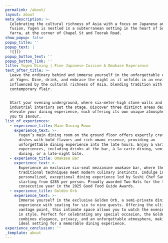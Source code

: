 ```yaml
---
permalink: /about/
layout: about
meta_description: >-
  Celebrating the cultural richness of Asia with a focus on Japanese and Asian
  fusion, Yugen is nestled in a subterranean setting in the heart of South
  Yarra, at the corner of Chapel St and Toorak Road.
show_popup: false
popup_title: ''
popup_text: |
  ![]()
popup_button_text: ''
popup_button_link: ''
title: Yūgen Dining | Fine Japanese Cuisine & Omakase Experience
text_after_title: >-
  Leave the ordinary behind and immerse yourself in the unforgettable experience
  at Yūgen. Dine, drink, and embrace the night as it unfolds in an environment
  influenced by the cultural richness of Asia, blending tradition with
  contemporary flair.


  Start your evening underground, where six-meter-high stone walls and refined
  industrial interiors set the stage. Discover three distinct areas designed to
  elevate your dining experience, each offering its own unique atmosphere for
  you to savour.
list_of_experiences:
  - experience_title: Main Dining Room
    experience_text: >-
      Yugen’s main dining room on the ground floor offers expertly crafted
      dishes with bold flavors and rich umami essence, providing an
      unforgettable dining experience into the late hours. Enjoy a variety of
      experiences, including drinks at the bar, à la carte dining, semi-private
      dining, or a late-night bite.
  - experience_title: Omakase Bar
    experience_text: >-
      Experience an exclusive six-seat mezzanine omakase bar, where the finest
      traditional techniques meet modern culinary instincts. Indulge in a
      personalized, exceptional dining experience led by Sushi Chef Sam Chee,
      starting from $285 per person. Proudly awarded Two Hats for the third
      consecutive year in the 2025 Good Food Guide Awards.
  - experience_title: Golden Orb
    experience_text: >-
      Immerse yourself in the exclusive Golden Orb, a semi-private dining
      experience with seating for six to nine guests. Offering the ultimate
      vantage point, this intimate space allows you to watch the evening unfold
      in style. Perfect for celebrating any special occasion, the Golden Orb
      combines elegance, privacy, and an unforgettable atmosphere, making it the
      ideal setting for a memorable dining experience.
experience_conclusion: ''
_template: about
---
```



